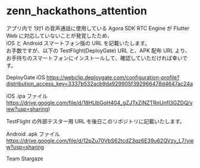 # zenn_hackathons_attention

アプリ内で 1対1 の音声通話に使用している Agora SDK RTC Engine が Flutter Web に対応していないことが発覚したため、\
iOS と Android スマートフォン版の URL を記載いたします。\
お手数ですが、以下の TestFlight(DeployGate) URL と、APK 配布 URL より、\
お手持ちのスマートフォンにインストールして、確認していただければ幸いです。



DeployGate
iOS
https://webclip.deploygate.com/configuration-profile?distribution_access_key=3337b532acb9da929905f392966478d4647ac24a

iOS .ipa ファイル
https://drive.google.com/file/d/18HUbGoH404_gZJTxZiNZTRnUnfI3GZDQ/view?usp=sharing)

TestFlight の外部テスター用 URL を後日このリポジトリに記載いたします。

Android .apk ファイル
https://drive.google.com/file/d/12pZu70VbS62tcdZ3qz6E39u62QVzy_L7/view?usp=sharing

Team Stargaze
